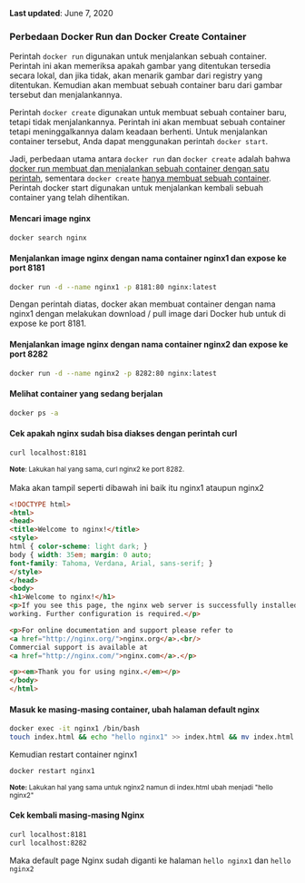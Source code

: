 **Last updated**: June 7, 2020


### Perbedaan Docker Run dan Docker Create Container

Perintah `docker run` digunakan untuk menjalankan sebuah container. Perintah ini akan memeriksa apakah gambar yang ditentukan tersedia secara lokal, dan jika tidak, akan menarik gambar dari registry yang ditentukan. Kemudian akan membuat sebuah container baru dari gambar tersebut dan menjalankannya.

Perintah `docker create` digunakan untuk membuat sebuah container baru, tetapi tidak menjalankannya. Perintah ini akan membuat sebuah container tetapi meninggalkannya dalam keadaan berhenti. Untuk menjalankan container tersebut, Anda dapat menggunakan perintah `docker start`.

Jadi, perbedaan utama antara `docker run` dan `docker create` adalah bahwa <u>docker run membuat dan menjalankan sebuah container dengan satu perintah</u>, sementara `docker create` <u>hanya membuat sebuah container</u>. Perintah docker start digunakan untuk menjalankan kembali sebuah container yang telah dihentikan.

#### Mencari image nginx
```bash
docker search nginx
```

#### Menjalankan image nginx dengan nama container nginx1 dan expose ke port 8181
```bash
docker run -d --name nginx1 -p 8181:80 nginx:latest
```
Dengan perintah diatas, docker akan membuat container dengan nama nginx1 dengan melakukan download / pull image dari Docker hub untuk di expose ke port 8181.

#### Menjalankan image nginx dengan nama container nginx2 dan expose ke port 8282
```bash
docker run -d --name nginx2 -p 8282:80 nginx:latest
```

#### Melihat container yang sedang berjalan
```bash
docker ps -a
```

#### Cek apakah nginx sudah bisa diakses dengan perintah curl
```bash
curl localhost:8181
```
<sub><b>Note</b>: Lakukan hal yang sama, curl nginx2 ke port 8282.</sub><br><br>
Maka akan tampil seperti dibawah ini baik itu nginx1 ataupun nginx2
```html
<!DOCTYPE html>
<html>
<head>
<title>Welcome to nginx!</title>
<style>
html { color-scheme: light dark; }
body { width: 35em; margin: 0 auto;
font-family: Tahoma, Verdana, Arial, sans-serif; }
</style>
</head>
<body>
<h1>Welcome to nginx!</h1>
<p>If you see this page, the nginx web server is successfully installed and
working. Further configuration is required.</p>

<p>For online documentation and support please refer to
<a href="http://nginx.org/">nginx.org</a>.<br/>
Commercial support is available at
<a href="http://nginx.com/">nginx.com</a>.</p>

<p><em>Thank you for using nginx.</em></p>
</body>
</html>
```

#### Masuk ke masing-masing container, ubah halaman default nginx
```bash
docker exec -it nginx1 /bin/bash
touch index.html && echo "hello nginx1" >> index.html && mv index.html /usr/share/nginx/html
```
Kemudian restart container nginx1
```bash
docker restart nginx1
```
<sub><b>Note:</b> Lakukan hal yang sama untuk nginx2 namun di index.html ubah menjadi "hello nginx2"</sub>

#### Cek kembali masing-masing Nginx
```bash
curl localhost:8181
curl localhost:8282
```
Maka default page Nginx sudah diganti ke halaman `hello nginx1` dan `hello nginx2`

